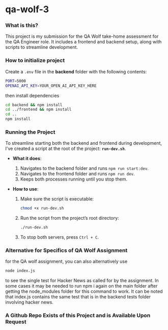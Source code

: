 # qa-wolf-3

### What is this?

This project is my submission for the QA Wolf take-home assessment for the QA Engineer role. It includes a frontend and backend setup, along with scripts to streamline development.

### How to initialize project

Create a `.env` file in the **backend** folder with the following contents:

```bash
PORT=5000
OPENAI_API_KEY=YOUR_OPEN_AI_API_KEY_HERE
```

then install dependencies

```bash
cd backend && npm install
cd ../frontend && npm install
cd ..
npm install
```

### Running the Project

To streamline starting both the backend and frontend during development, I've created a script at the root of the project: **`run-dev.sh`**.

- **What it does**:

  1. Navigates to the backend folder and runs `npm run start:dev`.
  2. Navigates to the frontend folder and runs `npm run dev`.
  3. Keeps both processes running until you stop them.

- **How to use**:

  1. Make sure the script is executable:
     ```bash
     chmod +x run-dev.sh
     ```
  2. Run the script from the project’s root directory:
     ```bash
     ./run-dev.sh
     ```
  3. To stop both servers, press `Ctrl + C`.

### Alternative for Specifics of QA Wolf Assignment

for the QA wolf assignment, you can also alternatively use

```bash
node index.js
```

to see the single test for Hacker News as called for by the assignment.
In some cases it may be needed to run npm i again on the main folder after getting the node_modules folder for this command to work.
It can be noted that index.js contains the same test that is in the backend tests folder involving hacker news.

### A Github Repo Exists of this Project and is Available Upon Request
